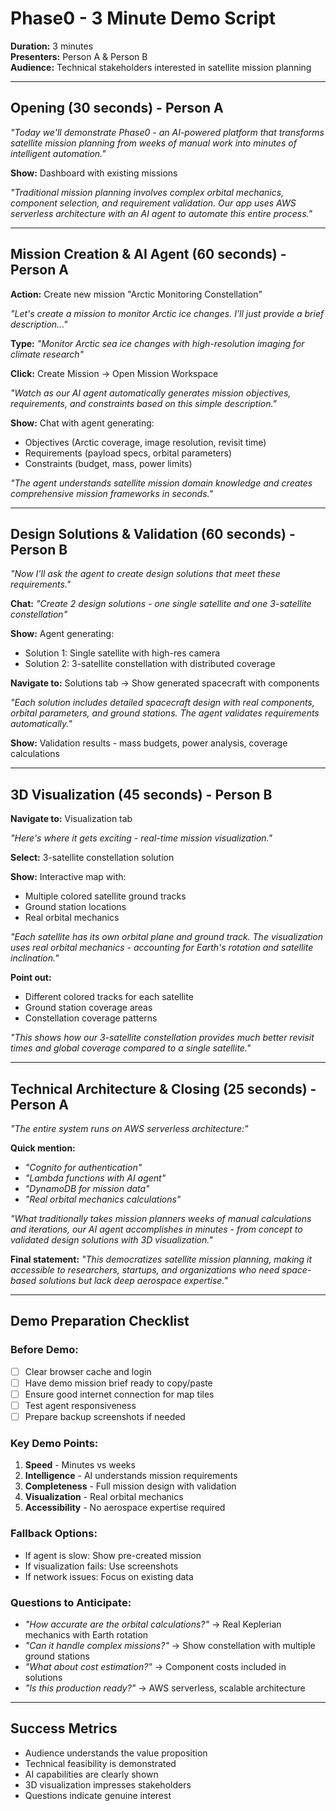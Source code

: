 # Phase0 - 3 Minute Demo Script

**Duration:** 3 minutes  
**Presenters:** Person A & Person B  
**Audience:** Technical stakeholders interested in satellite mission planning

---

## **Opening (30 seconds) - Person A**

*"Today we'll demonstrate Phase0 - an AI-powered platform that transforms satellite mission planning from weeks of manual work into minutes of intelligent automation."*

**Show:** Dashboard with existing missions

*"Traditional mission planning involves complex orbital mechanics, component selection, and requirement validation. Our app uses AWS serverless architecture with an AI agent to automate this entire process."*

---

## **Mission Creation & AI Agent (60 seconds) - Person A**

**Action:** Create new mission "Arctic Monitoring Constellation"

*"Let's create a mission to monitor Arctic ice changes. I'll just provide a brief description..."*

**Type:** *"Monitor Arctic sea ice changes with high-resolution imaging for climate research"*

**Click:** Create Mission → Open Mission Workspace

*"Watch as our AI agent automatically generates mission objectives, requirements, and constraints based on this simple description."*

**Show:** Chat with agent generating:
- Objectives (Arctic coverage, image resolution, revisit time)
- Requirements (payload specs, orbital parameters)
- Constraints (budget, mass, power limits)

*"The agent understands satellite mission domain knowledge and creates comprehensive mission frameworks in seconds."*

---

## **Design Solutions & Validation (60 seconds) - Person B**

*"Now I'll ask the agent to create design solutions that meet these requirements."*

**Chat:** *"Create 2 design solutions - one single satellite and one 3-satellite constellation"*

**Show:** Agent generating:
- Solution 1: Single satellite with high-res camera
- Solution 2: 3-satellite constellation with distributed coverage

**Navigate to:** Solutions tab → Show generated spacecraft with components

*"Each solution includes detailed spacecraft design with real components, orbital parameters, and ground stations. The agent validates requirements automatically."*

**Show:** Validation results - mass budgets, power analysis, coverage calculations

---

## **3D Visualization (45 seconds) - Person B**

**Navigate to:** Visualization tab

*"Here's where it gets exciting - real-time mission visualization."*

**Select:** 3-satellite constellation solution

**Show:** Interactive map with:
- Multiple colored satellite ground tracks
- Ground station locations
- Real orbital mechanics

*"Each satellite has its own orbital plane and ground track. The visualization uses real orbital mechanics - accounting for Earth's rotation and satellite inclination."*

**Point out:**
- Different colored tracks for each satellite
- Ground station coverage areas
- Constellation coverage patterns

*"This shows how our 3-satellite constellation provides much better revisit times and global coverage compared to a single satellite."*

---

## **Technical Architecture & Closing (25 seconds) - Person A**

*"The entire system runs on AWS serverless architecture:"*

**Quick mention:**
- *"Cognito for authentication"*
- *"Lambda functions with AI agent"*
- *"DynamoDB for mission data"*
- *"Real orbital mechanics calculations"*

*"What traditionally takes mission planners weeks of manual calculations and iterations, our AI agent accomplishes in minutes - from concept to validated design solutions with 3D visualization."*

**Final statement:** *"This democratizes satellite mission planning, making it accessible to researchers, startups, and organizations who need space-based solutions but lack deep aerospace expertise."*

---

## **Demo Preparation Checklist**

### **Before Demo:**
- [ ] Clear browser cache and login
- [ ] Have demo mission brief ready to copy/paste
- [ ] Ensure good internet connection for map tiles
- [ ] Test agent responsiveness
- [ ] Prepare backup screenshots if needed

### **Key Demo Points:**
1. **Speed** - Minutes vs weeks
2. **Intelligence** - AI understands mission requirements
3. **Completeness** - Full mission design with validation
4. **Visualization** - Real orbital mechanics
5. **Accessibility** - No aerospace expertise required

### **Fallback Options:**
- If agent is slow: Show pre-created mission
- If visualization fails: Use screenshots
- If network issues: Focus on existing data

### **Questions to Anticipate:**
- *"How accurate are the orbital calculations?"* → Real Keplerian mechanics with Earth rotation
- *"Can it handle complex missions?"* → Show constellation with multiple ground stations
- *"What about cost estimation?"* → Component costs included in solutions
- *"Is this production ready?"* → AWS serverless, scalable architecture

---

## **Success Metrics**
- Audience understands the value proposition
- Technical feasibility is demonstrated
- AI capabilities are clearly shown
- 3D visualization impresses stakeholders
- Questions indicate genuine interest